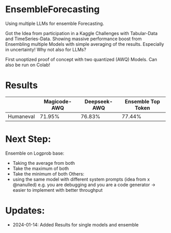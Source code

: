 # EnsembleForecasting
Using multiple LLMs for ensemble Forecasting. 

Got the Idea from participation in a Kaggle Challenges with Tabular-Data and TimeSeries-Data. Showing massive performance boost from Ensembling multiple Models with simple averaging of the results. Especially in uncertainty! Why not also for LLMs? 

First unoptized proof of concept with two quantized (AWQ) Models. Can also be run on Colab!

# Results
|           | Magicode-AWQ | Deepseek-AWQ | Ensemble Top Token |
|-----------|--------------|--------------|----------|
| Humaneval | 71.95%       | 76.83%       | 77.44%   |


# Next Step: 
Ensemble on Logprob base: 
- Taking the average from both
- Take the maximum of both
- Take the minimum of both
Others:
- using the same model with different system prompts (idea from x @nanulled) e.g. you are debugging and you are a code generator -> easier to implement with better throughput 


# Updates: 
- 2024-01-14: Added Results for single models and ensemble
